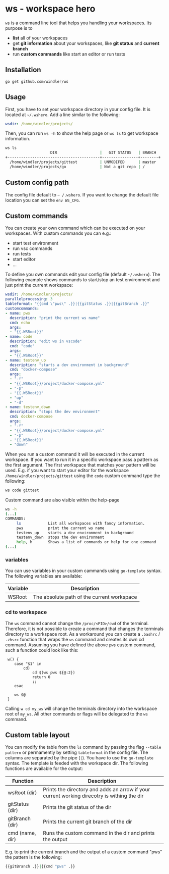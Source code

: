 # ws - workspace hero
`ws` is a command line tool that helps you handling your workspaces. Its purpose is to
- **list** all of your workspaces
- get **git information** about your workspaces, like **git status** and **current branch**
- run **custom commands** like start an editor or run tests

## Installation
`go get github.com/windler/ws`

## Usage
First, you have to set your workspace directory in your config file. It is located at `~/.wshero`. Add a line similar to the following:
```yaml
wsdir: /home/windler/projects/
```
 Then, you can run `ws -h` to show the help page or `ws ls` to get workspace information.
```bash
ws ls
                    DIR                   |   GIT STATUS   | BRANCH
+-----------------------------------------+----------------+--------+
  /home/windler/projects/gittest          | UNMODIFED      | master
  /home/windler/projects/go               | Not a git repo | /

```

## Custom config path
The config file default to `~ /.wshero`. If you want to change the default file location you can set the `env WS_CFG`.

## Custom commands
You can create your own command which can be executed on your workspaces. With custom commands you can e.g.:
- start test environment
- run vsc commands
- run tests
- start editor
- ...

To define you own commands edit your config file (default `~/.wshero`). The following example shows commands to start/stop an test environment and just print the current workspace:

```yaml
wsdir: /home/windler/projects/
parallelprocessing: 3
tableformat: "{{cmd \"pws\" .}}|{{gitStatus .}}|{{gitBranch .}}"
customcommands:
- name: pws
  description: "print the current ws name"
  cmd: echo
  args:
  - "{{.WSRoot}}"
- name: code
  description: "edit ws in vscode"
  cmd: "code"
  args:
  - "{{.WSRoot}}"
- name: testenv_up
  description: "starts a dev environment in background"
  cmd: "docker-compose"
  args:
  - "-f"
  - "{{.WSRoot}}/project/docker-compose.yml"
  - "-p"
  - "{{.WSRoot}}"
  - "up"
  - "-d"
- name: testenv_down
  description: "stops the dev environment"
  cmd: docker-compose
  args:
  - "-f"
  - "{{.WSRoot}}/project/docker-compose.yml"
  - "-p"
  - "{{.WSRoot}}"
  - "down"
```

When you run a custom command it will be executed in the current workspace. If you want to run it in a specific workspace pass a pattern as the first argument. The first workspace that matches your pattern will be used. E.g. if you want to start your editor for the workspace `/home/windler/projects/gittest` using the `code` custom command type the following: 
```bash
ws code gittest
``` 

Custom command are also visible within the help-page

```bash
ws -h
(...)
COMMANDS:
     ls            List all workspaces with fancy information.
     pws           print the current ws name
     testenv_up    starts a dev environment in background
     testenv_down  stops the dev environment
     help, h       Shows a list of commands or help for one command
(...)
```

### variables
You can use variables in your custom cammands using `go-template` syntax. The following variables are available:

| Variable       | Description                                        |
|----------------|----------------------------------------------------|
| WSRoot         | The absolute path of the current workspace         |

### cd to workspace
The `ws` command cannot change the `/proc/<PID>/cwd` of the terminal. Therefore, it is not possible to create a command that changes the terminals directory to a workspace root. As a workaround you can create a `.bashrc` / `.zhsrc` function that wraps the `ws` command and creates its own cd command. Assuming you have defined the above `pws` custom command, such a function could look like this:

```(bash)
 w() {
    case "$1" in
        cd)
            cd $(ws pws ${@:2})
            return 0
            ;;
    esac

    ws $@
 }
``` 

Calling `w cd my_ws` will change the terminals directory into the workspace root of `my_ws`. All other commands or flags will be delegated to the `ws` command.  

## Custom table layout
You can modify the table from the `ls` command by passing the flag `--table pattern` or permamently by setting `tableformat` in the config file. The columns are separated by the pipe (`|`). You have to use the `go-template` syntax. The template is feeded with the workspace dir. The following functions are available for the output:

| Function            | Description                                                                                 |
|---------------------|---------------------------------------------------------------------------------------------|
| wsRoot (dir)        | Prints the directory and adds an arrow if your current working direcotry is withing the dir |
| gitStatus (dir)     | Prints the git status of the dir                                                            |
| gitBranch (dir)     | Prints the current git branch of the dir                                                    |
| cmd (name, dir)     | Runs the custom command in the dir and prints the output                                    |

E.g. to print the current branch and the output of a custom command "pws" the pattern is the following: 
```bash
{{gitBranch .}}|{{cmd "pws" .}}
```